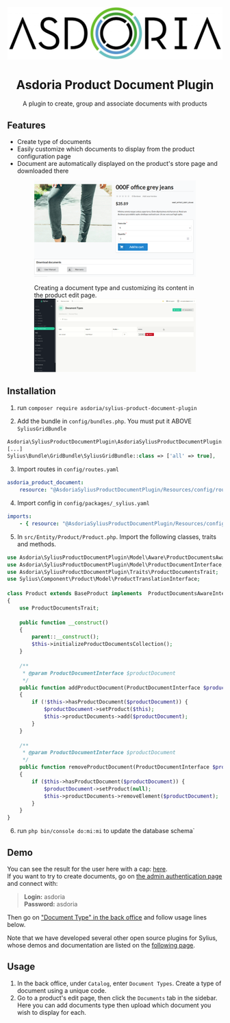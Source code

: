 <p align="center">
</p>

![Example of a product's documents customization](doc/asdoria.jpg)

<h1 align="center">Asdoria Product Document Plugin</h1>

<p align="center">A plugin to create, group and associate documents with products</p>

## Features

+ Create type of documents 
+ Easily customize which documents to display from the product configuration page
+ Document are automatically displayed on the product's store page and downloaded there

<div style="max-width: 75%; height: auto; margin: auto">

![Example of a product's documents customization](doc/front.png)

</div>


<div style="max-width: 75%; height: auto; margin: auto">

Creating a document type and customizing its content in the product edit page.
![Example of a product's documents customization](doc/document.gif)

</div>

## Installation

1. run `composer require asdoria/sylius-product-document-plugin`

2. Add the bundle in `config/bundles.php`. You must put it ABOVE `SyliusGridBundle`

```PHP
Asdoria\SyliusProductDocumentPlugin\AsdoriaSyliusProductDocumentPlugin::class => ['all' => true],
[...]
Sylius\Bundle\GridBundle\SyliusGridBundle::class => ['all' => true],
```

3. Import routes in `config/routes.yaml`

```yaml
asdoria_product_document:
    resource: "@AsdoriaSyliusProductDocumentPlugin/Resources/config/routing.yaml"
```

4. Import config in `config/packages/_sylius.yaml`
```yaml
imports:
    - { resource: "@AsdoriaSyliusProductDocumentPlugin/Resources/config/app/config.yaml"}
```
5. In `src/Entity/Product/Product.php`. Import the following classes, traits and methods.

```PHP
use Asdoria\SyliusProductDocumentPlugin\Model\Aware\ProductDocumentsAwareInterface;
use Asdoria\SyliusProductDocumentPlugin\Model\ProductDocumentInterface;
use Asdoria\SyliusProductDocumentPlugin\Traits\ProductDocumentsTrait;
use Sylius\Component\Product\Model\ProductTranslationInterface;

class Product extends BaseProduct implements  ProductDocumentsAwareInterface
{
    use ProductDocumentsTrait;

    public function __construct()
    {
        parent::__construct();
        $this->initializeProductDocumentsCollection();
    }
    
    /**
     * @param ProductDocumentInterface $productDocument
     */
    public function addProductDocument(ProductDocumentInterface $productDocument): void
    {
        if (!$this->hasProductDocument($productDocument)) {
            $productDocument->setProduct($this);
            $this->productDocuments->add($productDocument);
        }
    }

    /**
     * @param ProductDocumentInterface $productDocument
     */
    public function removeProductDocument(ProductDocumentInterface $productDocument): void
    {
        if ($this->hasProductDocument($productDocument)) {
            $productDocument->setProduct(null);
            $this->productDocuments->removeElement($productDocument);
        }
    }    
}
```
6. run `php bin/console do:mi:mi` to update the database schema`

## Demo

You can see the result for the user here with a cap: [here](https://demo-sylius.asdoria.fr/en_US/products/knitted-wool-blend-green-cap). <br>
If you want to try to create documents, go on [the admin authentication page](https://demo-sylius.asdoria.fr/admin/) and connect with:
> **Login:** asdoria <br>
> **Password:** asdoria
> 
Then go on ["Document Type" in the back office](https://demo-sylius.asdoria.fr/admin/document-types/) and follow usage lines below.

Note that we have developed several other open source plugins for Sylius, whose demos and documentation are listed on the [following page](https://asdoria.github.io/).

## Usage

1. In the back office, under `Catalog`, enter `Document Types`. Create a type of document using a unique code. 
2. Go to a product's edit page, then click the `Documents` tab in the sidebar. Here you can add documents type then upload which document you wish to display for each.




